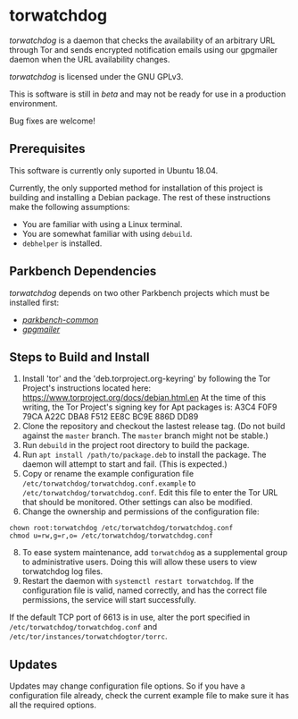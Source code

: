 # torwatchdog

_torwatchdog_ is a daemon that checks the availability of an arbitrary URL through Tor and
sends encrypted notification emails using our gpgmailer daemon when the URL availability
changes.

_torwatchdog_ is licensed under the GNU GPLv3.

This is software is still in _beta_ and may not be ready for use in a production environment.

Bug fixes are welcome!

## Prerequisites
This software is currently only suported in Ubuntu 18.04.

Currently, the only supported method for installation of this project is building and
installing a Debian package. The rest of these instructions make the following assumptions:

*   You are familiar with using a Linux terminal.
*   You are somewhat familiar with using `debuild`.
*   `debhelper` is installed.

## Parkbench Dependencies

_torwatchdog_ depends on two other Parkbench projects which must be installed first:

*  [_parkbench-common_](https://github.com/park-bench/parkbench-common)
*  [_gpgmailer_](https://github.com/park-bench/gpgmailer)

## Steps to Build and Install

1.  Install 'tor' and the 'deb.torproject.org-keyring' by following the Tor Project's
    instructions located here: https://www.torproject.org/docs/debian.html.en At the time of
    this writing, the Tor Project's signing key for Apt packages is:
    A3C4 F0F9 79CA A22C DBA8  F512 EE8C BC9E 886D DD89
2.  Clone the repository and checkout the lastest release tag. (Do not build against the
    `master` branch. The `master` branch might not be stable.)
3.  Run `debuild` in the project root directory to build the package.
5.  Run `apt install /path/to/package.deb` to install the package. The daemon will attempt to
    start and fail. (This is expected.)
6.  Copy or rename the example configuration file
    `/etc/torwatchdog/torwatchdog.conf.example` to `/etc/torwatchdog/torwatchdog.conf`. Edit
    this file to enter the Tor URL that should be monitored. Other settings can also be
    modified.
7.  Change the ownership and permissions of the configuration file:
```
chown root:torwatchdog /etc/torwatchdog/torwatchdog.conf
chmod u=rw,g=r,o= /etc/torwatchdog/torwatchdog.conf
```
8.  To ease system maintenance, add `torwatchdog` as a supplemental group to administrative
    users. Doing this will allow these users to view torwatchdog log files.
9.  Restart the daemon with `systemctl restart torwatchdog`. If the configuration file is
    valid, named correctly, and has the correct file permissions, the service will start
    successfully.

If the default TCP port of 6613 is in use, alter the port specified in
`/etc/torwatchdog/torwatchdog.conf` and `/etc/tor/instances/torwatchdogtor/torrc`.

## Updates

Updates may change configuration file options. So if you have a configuration file already,
check the current example file to make sure it has all the required options.
